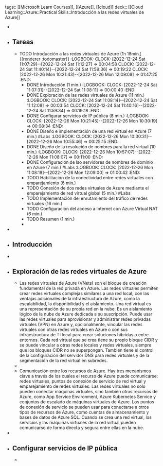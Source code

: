 tags:: [[Microsoft Learn Courses]], [[Azure]], [[cloud]]
deck:: [[Cloud Learning::Azure::Practical Skills::Introducción a las redes virtuales de Azure]]

-
- ## Tareas
	- TODO Introducción a las redes virtuales de Azure (1h 18min.) {{renderer :todomaster}}
	  :LOGBOOK:
	  CLOCK: [2022-12-24 Sat 11:07:29]--[2022-12-24 Sat 11:12:27] =>  00:04:58
	  CLOCK: [2022-12-24 Sat 11:40:14]--[2022-12-24 Sat 11:59:36] =>  00:19:22
	  CLOCK: [2022-12-26 Mon 10:21:43]--[2022-12-26 Mon 12:09:08] =>  01:47:25
	  :END:
		- DONE Introducción (1 min.)
		  :LOGBOOK:
		  CLOCK: [2022-12-24 Sat 11:07:31]--[2022-12-24 Sat 11:08:11] =>  00:00:40
		  :END:
		- DONE Exploración de las redes virtuales de Azure (11 min.)
		  :LOGBOOK:
		  CLOCK: [2022-12-24 Sat 11:08:14]--[2022-12-24 Sat 11:12:08] =>  00:03:54
		  CLOCK: [2022-12-24 Sat 11:40:16]--[2022-12-24 Sat 11:59:34] =>  00:19:18
		  :END:
		- DONE Configurar servicios de IP pública (8 min.)
		  :LOGBOOK:
		  CLOCK: [2022-12-26 Mon 10:21:45]--[2022-12-26 Mon 10:30:19] =>  00:08:34
		  :END:
		- DONE Diseño e implementación de una red virtual en Azure (7 min.) #Labs
		  :LOGBOOK:
		  CLOCK: [2022-12-26 Mon 10:30:31]--[2022-12-26 Mon 10:55:46] =>  00:25:15
		  :END:
		- DONE Diseño de la resolución de nombres para la red virtual (10 min.)
		  :LOGBOOK:
		  CLOCK: [2022-12-26 Mon 10:57:07]--[2022-12-26 Mon 11:08:07] =>  00:11:00
		  :END:
		- DONE Configuración de lso servidores de nombres de dominio en Azure (7 min.) #Labs
		  :LOGBOOK:
		  CLOCK: [2022-12-26 Mon 11:08:18]--[2022-12-26 Mon 12:09:00] =>  01:00:42
		  :END:
		- TODO Habilitación de la conectividad entre redes virtuales con emparejamiento (6 min.)
		- TODO Conexión de dos redes virtuales de Azure mediante el emparejamiento de red virtual global (5 min.) #Labs
		- TODO Implementación del enrutamiento del tráfico de redes virtuales (16 min.)
		- TODO Configuración del acceso a Internet con Azure Virtual NAT (6 min.)
		- TODO Resumen (1 min.)
		-
-
- ## Introducción
-
- ## Exploración de las redes virtuales de Azure
	- Las redes virtuales de Azure (VNets) son el bloque de creación fundamental de la red privada en Azure. Las redes virtuales permiten crear redes virtuales complejas similares a una red local, con las ventajas adicionales de la infraestructura de Azure, como la escalabilidad, la disponibilidad y el aislamiento. Una red virtual es una representación de su propia red en la nube. Es un aislamiento lógico de la nube de Azure dedicada a su suscripción. Puede usar las redes virtuales para aprovisionar y administrar redes privadas virtuales (VPN) en Azure y, opcionalmente, vincular las redes virtuales con otras redes virtuales en Azure o con sus infraestructura de TI local para crear soluciones híbridas o entre entornos. Cada red virtual que se crea tiene su propio bloque CIDR y se puede vincular a otras redes locales y redes virtuales, siempre que los bloques CIDR no se superpongan. También tiene el control de la configuración del servidor DNS para redes virtuales y de la segmentación de la red virtual en subredes.
	-
	- Comunicación entre los recursos de Azure. Hay tres mecanismos clave a través de los cuales el recurso de Azure puede comunicarse: redes virtuales, puntos de conexión de servicio de red virtual y emparejamiento de redes virtuales. Las redes virtuales no solo pueden conectar máquinas virtuales, sino también otros recursos de Azure, como App Service Environment, Azure Kubernetes Service y conjuntos de escalado de máquinas virtuales de Azure. Los puntos de conexión de servicio se pueden usar para conectarse a otros tipos de recursos de Azure, como cuentas de almacenamiento y bases de datos de Azure SQL. Cuando se crea una red virtual, los servicios y las máquinas virtuales de la red virtual pueden comunicarse de forma directa y segura entre ellas en la nube.
-
- ## Configurar servicios de IP pública
	-